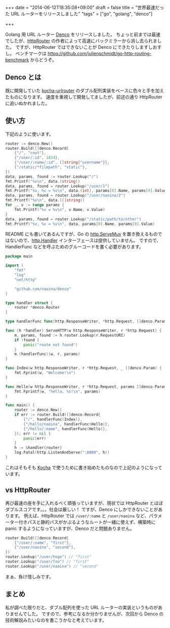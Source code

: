 +++
date = "2014-06-12T18:35:08+09:00"
draft = false
title = "世界最速だった URL ルーターをリリースしました"
"tags" = ["go", "golang", "denco"]

+++

Golang 用 URL ルーター [Denco](https://github.com/naoina/denco) をリリースしました。
ちょっと前までは最速でしたが、[HttpRouter](https://github.com/julienschmidt/httprouter) の作者によって高速にバックミラーから消し去られました。
ですが、HttpRouter ではできないことが Denco にできたりしますしおすし。
ベンチマークは https://github.com/julienschmidt/go-http-routing-benchmark からどうぞ。

## Denco とは

既に開発していた [kocha-urlrouter](https://github.com/naoina/kocha-urlrouter) のダブル配列実装をベースに色々と手を加えたものになります。
速度を重視して開発してましたが、前述の通り HttpRouter に追いぬかれました。

## 使い方

下記のように使います。

```go
router := denco.New()
router.Build([]denco.Record{
    {"/", "root"},
    {"/user/:id", 1024},
    {"/user/:name/:id", []string{"username"}},
    {"/static/*filepath", "static"},
})
data, params, found := router.Lookup("/")
fmt.Printf("%v\n", data.(string))
data, params, found = router.Lookup("/user/1")
fmt.Printf("%v, %v = %v\n", data.(int), params[0].Name, params[0].Value)
data, params, found = router.Lookup("/user/naoina/2")
fmt.Printf("%v\n", data.([]string))
for _, v := range params {
    fmt.Printf("%v = %v\n", v.Name, v.Value)
}
data, params, found = router.Lookup("/static/path/to/other")
fmt.Printf("%v, %v = %v\n", data, params[0].Name, params[0].Value)
```

README にも書いてあるんですが、Go の [http.ServeMux](http://golang.org/pkg/net/http/#ServeMux) を置き換えるものではないので、[http.Handler](http://golang.org/pkg/net/http/#Handler)  インターフェースは提供していません。
ですので、HandlerFunc などを呼ぶためのグルーコードを書く必要があります。

```go
package main

import (
    "fmt"
    "log"
    "net/http"

    "github.com/naoina/denco"
)

type handler struct {
    router *denco.Router
}

type handlerFunc func(http.ResponseWriter, *http.Request, []denco.Param)

func (h *handler) ServeHTTP(w http.ResponseWriter, r *http.Request) {
    m, params, found := h.router.Lookup(r.RequestURI)
    if !found {
        panic("route not found")
    }
    m.(handlerFunc)(w, r, params)
}

func Index(w http.ResponseWriter, r *http.Request, _ []denco.Param) {
    fmt.Fprint(w, "Welcome!\n")
}

func Hello(w http.ResponseWriter, r *http.Request, params []denco.Param) {
    fmt.Fprintf(w, "hello, %s!\n", params)
}

func main() {
    router := denco.New()
    if err := router.Build([]denco.Record{
        {"/", handlerFunc(Index)},
        {"/hello/naoina", handlerFunc(Hello)},
        {"/hello/:name", handlerFunc(Hello)},
    }); err != nil {
        panic(err)
    }
    h := &handler{router}
    log.Fatal(http.ListenAndServe(":8080", h))
}
```

これはそもそも [Kocha](https://github.com/naoina/kocha) で使うために書き始めたものなので上記のようになっています。

## vs HttpRouter

再び最速の座を手に入れるべく頑張っていますが、現状では HttpRouter とほぼダブルスコアです。。。社会は厳しい！
ですが、Denco にしかできないことがあります。
例えば、HttpRouter では `/user/:name` と `/user/naoina` など、パラメーター付きパスと静的パスがかぶるようなルートが一緒に使えず、構築時に panic するようになっていますが、Denco だと問題ありません。

```go
router.Build([]denco.Record{
    {"/user/:name", "first"},
    {"/user/naoina", "second"},
})
router.Lookup("/user/hoge") // "first"
router.Lookup("/user/foo") // "first"
router.Lookup("/user/naoina") // "second"
```

まぁ、負け惜しみです。

## まとめ

私が調べた限りだと、ダブル配列を使った URL ルーターの実装というものがありませんでした。
ですので、参考になるか分かりませんが、次回から Denco の技術解説みたいなのを書こうかなと考えています。

